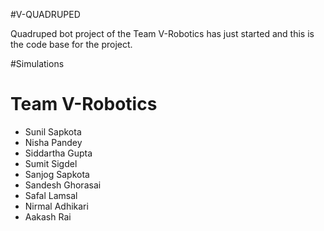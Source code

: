 #V-QUADRUPED

Quadruped bot project of the Team V-Robotics has just started and this is the code base for the project.


#Simulations



# Team V-Robotics
* Sunil Sapkota
* Nisha Pandey
* Siddartha Gupta
* Sumit Sigdel
* Sanjog Sapkota
* Sandesh Ghorasai
* Safal Lamsal
* Nirmal Adhikari
* Aakash Rai
